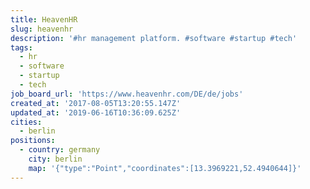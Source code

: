 ```yaml
---
title: HeavenHR
slug: heavenhr
description: '#hr management platform. #software #startup #tech'
tags:
  - hr
  - software
  - startup
  - tech
job_board_url: 'https://www.heavenhr.com/DE/de/jobs'
created_at: '2017-08-05T13:20:55.147Z'
updated_at: '2019-06-16T10:36:09.625Z'
cities:
  - berlin
positions:
  - country: germany
    city: berlin
    map: '{"type":"Point","coordinates":[13.3969221,52.4940644]}'
---
```



